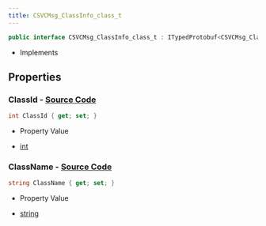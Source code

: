 ```yaml
---
title: CSVCMsg_ClassInfo_class_t
---
```


```csharp
public interface CSVCMsg_ClassInfo_class_t : ITypedProtobuf<CSVCMsg_ClassInfo_class_t>, INativeHandle
```

- Implements

## Properties

### **ClassId** - [Source Code](https://github.com/swiftly-solution/swiftlys2/blob/main/managed/src/SwiftlyS2.Generated/Protobufs/Interfaces/CSVCMsg_ClassInfo_class_t.cs#L13)

```csharp
int ClassId { get; set; }
```

- Property Value

- [int](https://learn.microsoft.com/dotnet/api/system.int32)

### **ClassName** - [Source Code](https://github.com/swiftly-solution/swiftlys2/blob/main/managed/src/SwiftlyS2.Generated/Protobufs/Interfaces/CSVCMsg_ClassInfo_class_t.cs#L16)

```csharp
string ClassName { get; set; }
```

- Property Value

- [string](https://learn.microsoft.com/dotnet/api/system.string)

